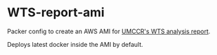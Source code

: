 # WTS-report-ami

Packer config to create an AWS AMI for [UMCCR's WTS analysis report](https://github.com/umccr/RNAseq-Analysis-Report).

Deploys latest docker inside the AMI by default.
